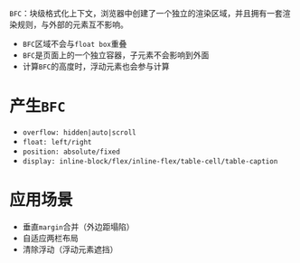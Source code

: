 `BFC`：块级格式化上下文，浏览器中创建了一个独立的渲染区域，并且拥有一套渲染规则，与外部的元素互不影响。

- `BFC`区域不会与`float box`重叠
- `BFC`是页面上的一个独立容器，子元素不会影响到外面
- 计算`BFC`的高度时，浮动元素也会参与计算

# 产生`BFC`

- `overflow: hidden|auto|scroll`
- `float: left/right`
- `position: absolute/fixed`
- `display: inline-block/flex/inline-flex/table-cell/table-caption`

# 应用场景

- 垂直`margin`合并（外边距塌陷）
- 自适应两栏布局
- 清除浮动（浮动元素遮挡）